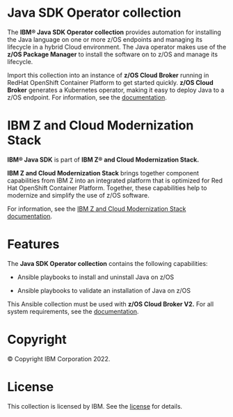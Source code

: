 **Java SDK Operator collection**
========================

The **IBM® Java SDK Operator collection** provides automation for installing the Java language on one or more z/OS endpoints and managing its lifecycle in a hybrid Cloud environment. The Java operator makes use of the **z/OS Package Manager** to install the software on to z/OS and manage its lifecycle.


Import this collection into an instance of **z/OS Cloud Broker** running in RedHat OpenShift Container Platform to get started quickly. **z/OS Cloud Broker** generates a Kubernetes operator, making it easy to deploy Java to a z/OS endpoint. For information, see the [documentation](https://www.ibm.com/docs/SSV97FN_latest/zstack/java.html).


**IBM Z and Cloud Modernization Stack**
===========================================
**IBM® Java SDK** is part of **IBM Z® and Cloud Modernization Stack.** 
  
**IBM Z and Cloud Modernization Stack** brings together component capabilities from IBM Z into an integrated platform that is optimized for Red Hat OpenShift Container Platform. Together, these capabilities help to modernize and simplify the use of z/OS software. 


For information, see the [IBM Z and Cloud Modernization Stack documentation](https://www.ibm.com/docs/SSV97FN_latest/). 

**Features**
========
The **Java SDK Operator collection** contains the following capabilities: 

* Ansible playbooks to install and uninstall Java on z/OS 

* Ansible playbooks to validate an installation of Java on z/OS 

This Ansible collection must be used with **z/OS Cloud Broker V2.** For all system requirements, see the [documentation](https://www.ibm.com/docs/SSV97FN_latest/zstack/system-requirements.html).


**Copyright**
=========
© Copyright IBM Corporation 2022.

**License**
=======
This collection is licensed by IBM. See the [license](https://www14.software.ibm.com/cgi-bin/weblap/lap.pl?li_formnum=L-JPLW-AS3PVH) for details. 
